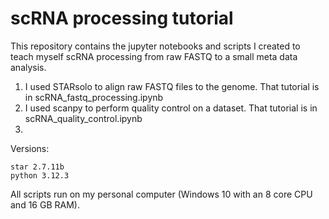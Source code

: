 # scRNA processing tutorial
This repository contains the jupyter notebooks and scripts I created to teach myself scRNA processing from raw FASTQ to a small meta data analysis.

1. I used STARsolo to align raw FASTQ files to the genome. That tutorial is in scRNA_fastq_processing.ipynb
2. I used scanpy to perform quality control on a dataset. That tutorial is in scRNA_quality_control.ipynb
3. 


Versions:
```
star 2.7.11b
python 3.12.3
```

All scripts run on my personal computer (Windows 10 with an 8 core CPU and 16 GB RAM). 
